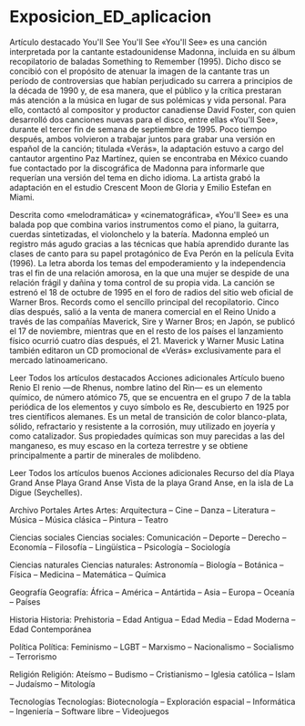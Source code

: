 # Exposicion_ED_aplicacion


Artículo destacado
You'll See
You'll See
«You'll See» es una canción interpretada por la cantante estadounidense Madonna, incluida en su álbum recopilatorio de baladas Something to Remember (1995). Dicho disco se concibió con el propósito de atenuar la imagen de la cantante tras un período de controversias que habían perjudicado su carrera a principios de la década de 1990 y, de esa manera, que el público y la crítica prestaran más atención a la música en lugar de sus polémicas y vida personal. Para ello, contactó al compositor y productor canadiense David Foster, con quien desarrolló dos canciones nuevas para el disco, entre ellas «You'll See», durante el tercer fin de semana de septiembre de 1995. Poco tiempo después, ambos volvieron a trabajar juntos para grabar una versión en español de la canción; titulada «Verás», la adaptación estuvo a cargo del cantautor argentino Paz Martínez, quien se encontraba en México cuando fue contactado por la discográfica de Madonna para informarle que requerían una versión del tema en dicho idioma. La artista grabó la adaptación en el estudio Crescent Moon de Gloria y Emilio Estefan en Miami.

Descrita como «melodramática» y «cinematográfica», «You'll See» es una balada pop que combina varios instrumentos como el piano, la guitarra, cuerdas sintetizadas, el violonchelo y la batería. Madonna empleó un registro más agudo gracias a las técnicas que había aprendido durante las clases de canto para su papel protagónico de Eva Perón en la película Evita (1996). La letra aborda los temas del empoderamiento y la independencia tras el fin de una relación amorosa, en la que una mujer se despide de una relación frágil y dañina y toma control de su propia vida. La canción se estrenó el 18 de octubre de 1995 en el foro de radios del sitio web oficial de Warner Bros. Records como el sencillo principal del recopilatorio. Cinco días después, salió a la venta de manera comercial en el Reino Unido a través de las compañías Maverick, Sire y Warner Bros; en Japón, se publicó el 17 de noviembre, mientras que en el resto de los países el lanzamiento físico ocurrió cuatro días después, el 21. Maverick y Warner Music Latina también editaron un CD promocional de «Verás» exclusivamente para el mercado latinoamericano.

Leer
Todos los artículos destacados
Acciones adicionales
Artículo bueno
Renio
El renio —de Rhenus, nombre latino del Rin— es un elemento químico, de número atómico 75, que se encuentra en el grupo 7 de la tabla periódica de los elementos y cuyo símbolo es Re, descubierto en 1925 por tres científicos alemanes. Es un metal de transición de color blanco-plata, sólido, refractario y resistente a la corrosión, muy utilizado en joyería y como catalizador. Sus propiedades químicas son muy parecidas a las del manganeso, es muy escaso en la corteza terrestre y se obtiene principalmente a partir de minerales de molibdeno.

Leer
Todos los artículos buenos
Acciones adicionales
Recurso del día
Playa Grand Anse
Playa Grand Anse
Vista de la playa Grand Anse, en la isla de La Digue (Seychelles).

Archivo
Portales
Artes
Artes: Arquitectura – Cine – Danza – Literatura – Música – Música clásica – Pintura – Teatro

Ciencias sociales
Ciencias sociales: Comunicación – Deporte – Derecho – Economía – Filosofía – Lingüística – Psicología – Sociología

Ciencias naturales
Ciencias naturales: Astronomía – Biología – Botánica – Física – Medicina – Matemática – Química

Geografía
Geografía: África – América – Antártida – Asia – Europa – Oceanía – Países

Historia
Historia: Prehistoria – Edad Antigua – Edad Media – Edad Moderna – Edad Contemporánea

Política
Política: Feminismo – LGBT – Marxismo – Nacionalismo – Socialismo – Terrorismo

Religión
Religión: Ateísmo – Budismo – Cristianismo – Iglesia católica – Islam – Judaísmo – Mitología

Tecnologías
Tecnologías: Biotecnología – Exploración espacial – Informática – Ingeniería – Software libre – Videojuegos